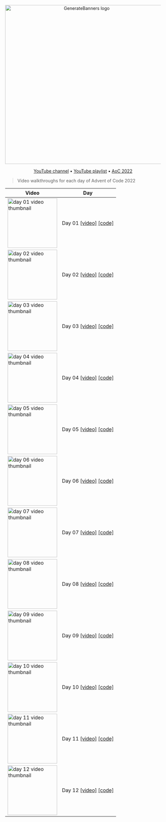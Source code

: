 <p align="center">
  <img src="https://user-images.githubusercontent.com/494686/205890471-74df6c66-76de-4292-895b-9c74b1edb137.jpeg" alt="GenerateBanners logo" width="512px">
</p>

<p align="center">
  <a href="https://www.youtube.com/channel/UCsATdyu8fmu7B_-22AfySxg?sub_confirmation=1">YouTube channel</a> •
  <a href="https://www.youtube.com/watch?v=um_-T8patWs&list=PL4_jvUW2qVuFXgGplHiApjOb2OoMbvYU8">YouTube playlist</a> •
  <a href="https://adventofcode.com/2022/">AoC 2022</a>

</p>

> Video walkthroughs for each day of Advent of Code 2022

| Video                                                                                                                                       | Day                                                                                                                        |
| ------------------------------------------------------------------------------------------------------------------------------------------- | -------------------------------------------------------------------------------------------------------------------------- |
| [<img src="https://img.youtube.com/vi/um_-T8patWs/mqdefault.jpg" alt="day 01 video thumbnail" width="160px">](https://youtu.be/um_-T8patWs) | Day 01 [[video]](https://youtu.be/um_-T8patWs) [[code]](https://github.com/tpatel/advent-of-code-2022/blob/main/day01.mjs) |
| [<img src="https://img.youtube.com/vi/Q_IcvDn914U/mqdefault.jpg" alt="day 02 video thumbnail" width="160px">](https://youtu.be/Q_IcvDn914U) | Day 02 [[video]](https://youtu.be/Q_IcvDn914U) [[code]](https://github.com/tpatel/advent-of-code-2022/blob/main/day02.mjs) |
| [<img src="https://img.youtube.com/vi/nFD8ZessRro/mqdefault.jpg" alt="day 03 video thumbnail" width="160px">](https://youtu.be/nFD8ZessRro) | Day 03 [[video]](https://youtu.be/nFD8ZessRro) [[code]](https://github.com/tpatel/advent-of-code-2022/blob/main/day03.mjs) |
| [<img src="https://img.youtube.com/vi/qOun1vcMV9w/mqdefault.jpg" alt="day 04 video thumbnail" width="160px">](https://youtu.be/qOun1vcMV9w) | Day 04 [[video]](https://youtu.be/qOun1vcMV9w) [[code]](https://github.com/tpatel/advent-of-code-2022/blob/main/day04.mjs) |
| [<img src="https://img.youtube.com/vi/Imq-uO3d-YE/mqdefault.jpg" alt="day 05 video thumbnail" width="160px">](https://youtu.be/Imq-uO3d-YE) | Day 05 [[video]](https://youtu.be/Imq-uO3d-YE) [[code]](https://github.com/tpatel/advent-of-code-2022/blob/main/day05.mjs) |
| [<img src="https://img.youtube.com/vi/uorpQN_cQk4/mqdefault.jpg" alt="day 06 video thumbnail" width="160px">](https://youtu.be/uorpQN_cQk4) | Day 06 [[video]](https://youtu.be/uorpQN_cQk4) [[code]](https://github.com/tpatel/advent-of-code-2022/blob/main/day06.mjs) |
| [<img src="https://img.youtube.com/vi/ZNLF2DavA6U/mqdefault.jpg" alt="day 07 video thumbnail" width="160px">](https://youtu.be/ZNLF2DavA6U) | Day 07 [[video]](https://youtu.be/ZNLF2DavA6U) [[code]](https://github.com/tpatel/advent-of-code-2022/blob/main/day07.mjs) |
| [<img src="https://img.youtube.com/vi/tJFpBE5Afs0/mqdefault.jpg" alt="day 08 video thumbnail" width="160px">](https://youtu.be/tJFpBE5Afs0) | Day 08 [[video]](https://youtu.be/tJFpBE5Afs0) [[code]](https://github.com/tpatel/advent-of-code-2022/blob/main/day08.mjs) |
| [<img src="https://img.youtube.com/vi/aOwu5p55PFc/mqdefault.jpg" alt="day 09 video thumbnail" width="160px">](https://youtu.be/aOwu5p55PFc) | Day 09 [[video]](https://youtu.be/aOwu5p55PFc) [[code]](https://github.com/tpatel/advent-of-code-2022/blob/main/day09.mjs) |
| [<img src="https://img.youtube.com/vi/o4_sn65mwho/mqdefault.jpg" alt="day 10 video thumbnail" width="160px">](https://youtu.be/o4_sn65mwho) | Day 10 [[video]](https://youtu.be/o4_sn65mwho) [[code]](https://github.com/tpatel/advent-of-code-2022/blob/main/day10.mjs) |
| [<img src="https://img.youtube.com/vi/PDU0qt_Bh4Y/mqdefault.jpg" alt="day 11 video thumbnail" width="160px">](https://youtu.be/PDU0qt_Bh4Y) | Day 11 [[video]](https://youtu.be/PDU0qt_Bh4Y) [[code]](https://github.com/tpatel/advent-of-code-2022/blob/main/day11.mjs) |
| [<img src="https://img.youtube.com/vi/oHNfF8a_cBs/mqdefault.jpg" alt="day 12 video thumbnail" width="160px">](https://youtu.be/oHNfF8a_cBs) | Day 12 [[video]](https://youtu.be/oHNfF8a_cBs) [[code]](https://github.com/tpatel/advent-of-code-2022/blob/main/day12.mjs) |
